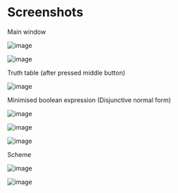 # Screenshots

Main window

![image](https://user-images.githubusercontent.com/41357381/203558716-b2c656cc-be10-414f-8d3a-0da22af8e63b.png)

![image](https://user-images.githubusercontent.com/41357381/203604763-82b04e6d-eb4a-4f8b-a447-1cf7957286a6.png)

Truth table (after pressed middle button)

![image](https://user-images.githubusercontent.com/41357381/203560018-6ee2ad14-2990-4132-a002-25c80e34fbdc.png)

Minimised boolean expression (Disjunctive normal form)

![image](https://user-images.githubusercontent.com/41357381/203559201-98f27ac7-0db9-4429-b1e7-a1f909de9f04.png)

![image](https://user-images.githubusercontent.com/41357381/203604894-303e7b01-b6cb-4735-b0d1-4a064ef15195.png)

![image](https://user-images.githubusercontent.com/41357381/203560139-1a5c6cfb-fe8d-4e51-a5c8-f3f052a4a55e.png)

Scheme

![image](https://user-images.githubusercontent.com/41357381/203560299-d28a86aa-254d-4068-9741-6a3205a7f3ed.png)

![image](https://user-images.githubusercontent.com/41357381/203605048-508eae68-9746-4e71-959f-e149a49154a4.png)
